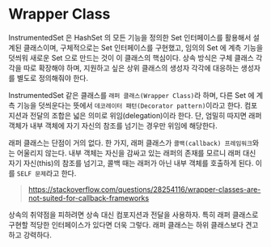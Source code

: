 # Wrapper Class

InstrumentedSet 은 HashSet 의 모든 기능을 정의한 Set 인터페이스를 활용해서 설계된 클래스이며, 구체적으로는 Set 인터페이스를 구현했고, 임의의 Set 에 계측 기능을 덧씌워 새로운 Set 으로
만드는 것이 이 클래스의 핵심이다. 상속 방식은 구체 클래스 각각을 따로 확장해야 하며, 지원하고 싶은 상위 클래스의 생성자 각각에 대응하는 생성자를 별도로 정의해줘야 한다.

InstrumentedSet 같은 클래스를 `래퍼 클래스(Wrapper Class)`라 하며, 다른 Set 에 계측 기능을 덧씌운다는 뜻에서 `데코레이터 패턴(Decorator pattern)`이라고 한다. 컴포지션과 전달의 조합은 넓은 의미로
위임(delegation)이라 한다. 단, 엄밀히 따지면 래퍼 객체가 내부 객체에 자기 자신의 참조를 넘기는 경우만 위임에 해당한다.

래퍼 클래스는 단점이 거의 없다. 한 가지, 래퍼 클래스가 `콜백(callback) 프레임워크`와는 어울리지 않는다. 내부 객체는 자신을 감싸고 있는 래퍼의 존재를 모르니 래퍼 대신 자기 자신(this)의 참조를 넘기고,
콜백 때는 래퍼가 아닌 내부 객체를 호출하게 된다. 이를 `SELF 문제`라고 한다.

> https://stackoverflow.com/questions/28254116/wrapper-classes-are-not-suited-for-callback-frameworks

상속의 취약점을 피하려면 상속 대신 컴포지션과 전달을 사용하자. 특히 래퍼 클래스로 구현할 적당한 인터페이스가 있다면 더욱 그렇다. 래퍼 클래스는 하위 클래스보다 견고하고 강력하다.
